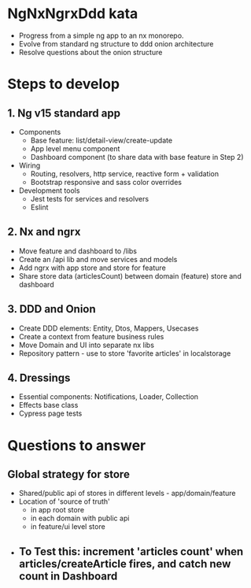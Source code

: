 # NgNxNgrxDdd kata

- Progress from a simple ng app to an nx monorepo.
- Evolve from standard ng structure to ddd onion architecture
- Resolve questions about the onion structure

# Steps to develop

## 1. Ng v15 standard app

- Components
  - Base feature: list/detail-view/create-update
  - App level menu component
  - Dashboard component (to share data with base feature in Step 2)
- Wiring
  - Routing, resolvers, http service, reactive form + validation
  - Bootstrap responsive and sass color overrides
- Development tools
  - Jest tests for services and resolvers
  - Eslint

## 2. Nx and ngrx

- Move feature and dashboard to /libs
- Create an /api lib and move services and models
- Add ngrx with app store and store for feature
- Share store data (articlesCount) between domain (feature) store and dashboard

## 3. DDD and Onion

- Create DDD elements: Entity, Dtos, Mappers, Usecases
- Create a context from feature business rules
- Move Domain and UI into separate nx libs
- Repository pattern - use to store 'favorite articles' in localstorage

## 4. Dressings

- Essential components: Notifications, Loader, Collection
- Effects base class
- Cypress page tests

# Questions to answer

## Global strategy for store

- Shared/public api of stores in different levels - app/domain/feature
- Location of 'source of truth'
  - in app root store
  - in each domain with public api
  - in feature/ui level store
- To Test this:  increment 'articles count' when articles/createArticle fires, and catch new count in Dashboard
  - 
